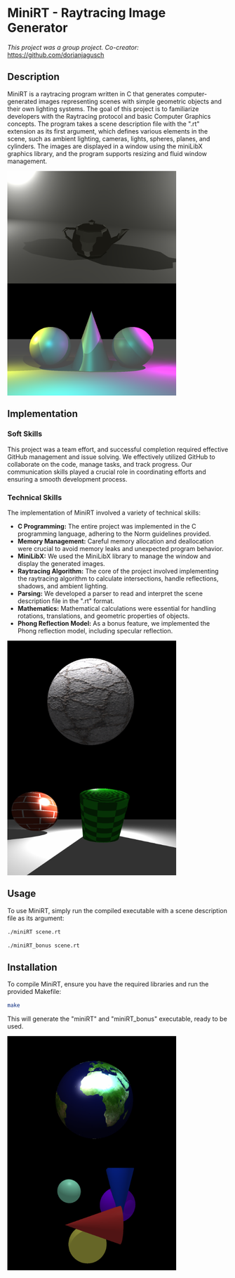 # MiniRT - Raytracing Image Generator
*This project was a group project. Co-creator:* https://github.com/dorianjagusch

## Description

MiniRT is a raytracing program written in C that generates computer-generated images representing scenes with simple geometric objects and their own lighting systems. The goal of this project is to familiarize developers with the Raytracing protocol and basic Computer Graphics concepts.
The program takes a scene description file with the ".rt" extension as its first argument, which defines various elements in the scene, such as ambient lighting, cameras, lights, spheres, planes, and cylinders. The images are displayed in a window using the miniLibX graphics library, and the program supports resizing and fluid window management.

<img src="imgs/teapot.png" width="385px" align="center"> <img src="imgs/coloured_lights.png" width="385px" align="center">

## Implementation

### Soft Skills

This project was a team effort, and successful completion required effective GitHub management and issue solving. We effectively utilized GitHub to collaborate on the code, manage tasks, and track progress. Our communication skills played a crucial role in coordinating efforts and ensuring a smooth development process.

### Technical Skills

The implementation of MiniRT involved a variety of technical skills:

- **C Programming:** The entire project was implemented in the C programming language, adhering to the Norm guidelines provided.
- **Memory Management:** Careful memory allocation and deallocation were crucial to avoid memory leaks and unexpected program behavior.
- **MiniLibX:** We used the MiniLibX library to manage the window and display the generated images.
- **Raytracing Algorithm:** The core of the project involved implementing the raytracing algorithm to calculate intersections, handle reflections, shadows, and ambient lighting.
- **Parsing:** We developed a parser to read and interpret the scene description file in the ".rt" format.
- **Mathematics:** Mathematical calculations were essential for handling rotations, translations, and geometric properties of objects.
- **Phong Reflection Model:** As a bonus feature, we implemented the Phong reflection model, including specular reflection.
  
 <img src="imgs/bump_map.png" width="385px" align="center"> <img src="imgs/colour_disruption.png" width="385px" align="center">

## Usage

To use MiniRT, simply run the compiled executable with a scene description file as its argument:

```bash
./miniRT scene.rt
```
```bash
./miniRT_bonus scene.rt
```

## Installation

To compile MiniRT, ensure you have the required libraries and run the provided Makefile:

```bash
make
```
This will generate the "miniRT" and "miniRT_bonus" executable, ready to be used.

<img src="imgs/texture_sphere.png" width="385px" align="center"> <img src="imgs/complex_cone.png" width="385px" align="left">
